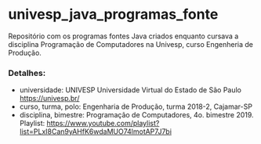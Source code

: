 # univesp_java_programas_fonte
Repositório com os programas fontes Java criados enquanto cursava a disciplina Programação de Computadores na Univesp, curso Engenheria de Produção.

### Detalhes:
- universidade: UNIVESP Universidade Virtual do Estado de São Paulo https://univesp.br/
- curso, turma, polo: Engenharia de Produção, turma 2018-2, Cajamar-SP
- disciplina, bimestre: Programação de Computadores, 4o. bimestre 2019. Playlist: https://www.youtube.com/playlist?list=PLxI8Can9yAHfK6wdaMUO74lmotAP7J7bi
